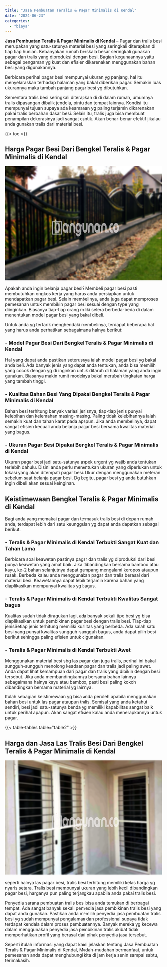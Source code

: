 ```yaml
---
title: "Jasa Pembuatan Teralis & Pagar Minimalis di Kendal"
date: "2024-06-23"
categories: 
  - "biaya"
---
```


**Jasa Pembuatan Teralis & Pagar Minimalis di Kendal** – Pagar dan tralis besi merupakan yang satu-satunya material besi yang seringkali diterapkan di tiap tiap hunian. Kebanyakan rumah berskala besar seringkali gunakan pagar dan tralis yang diproduksi dengan besi. Bagian kegunaannya yaitu sebagai pengaman yg kuat dan efisien dikarenakan menggunakan bahan besi yang digunakannya.

Berbicara perihal pagar besi mempunyai ukuran yg panjang, hal itu menyelaraskan terhadap halaman yang bakal diberikan pagar. Semakin luas ukurannya maka tambah panjang pagar besi yg dibutuhkan.

Sementara tralis besi seringkali diterapkan di di dalam rumah, umumnya tralis dipasangan dibalik jendela, pintu dan tempat lainnya. Kondisi itu mempunyai tujuan supaya ada keamanan yg paling terjamin dikarenakan pakai tralis berbahan dasar besi. Selain itu, tralis juga bisa membuat penampilan dekorasinya jadi sangat cantik. Akan benar-benar efektif jikalau anda gunakan tralis dari material besi.

{{< toc >}}

## Harga Pagar Besi Dari Bengkel Teralis & Pagar Minimalis di Kendal

![Jasa Pembuatan Teralis & Pagar Minimalis di Kendal](/images/pagar-minimalis-murah-52.png)

Apakah anda ingin belanja pagar besi? Membeli pagar besi pasti membutuhkan ongkos kerja yang harus anda persiapkan untuk mendapatkan pagar besi. Selain membelinya, anda juga dapat memproses pemesanan untuk membikin pagar besi sesuai dengan type yang diinginkan. Biasanya tiap-tiap orang miliki selera berbeda-beda di dalam menentukan model pagar besi yang bakal dibeli.

Untuk anda yg tertarik menghendaki membelinya, terdapat beberapa hal yang harus anda perhatikan sebagaimana halnya berikut:
### \- Model Pagar Besi Dari Bengkel Teralis & Pagar Minimalis di Kendal

Hal yang dapat anda pastikan seterusnya ialah model pagar besi yg bakal anda beli. Ada banyak jenis yang dapat anda tentukan, anda bisa memilih yang cocok dengan yg di inginkan untuk ditaruh di halaman yang anda ingin gunakan. Biasanya makin rumit modelnya bakal merubah tingkatan harga yang tambah tinggi.

### \- Kualitas Bahan Besi Yang Dipakai Bengkel Teralis & Pagar Minimalis di Kendal

Bahan besi terhitung banyak variasi jenisnya, tiap-tiap jenis punyai kelebihan dan kelemahan masing-masing. Paling tidak kelebihannya ialah semakin kuat dan tahan karat pada apapun. Jika anda membelinya, dapat sangat efisien kecuali anda belanja pagar besi bersama kwalitas material yang bagus.

### \- Ukuran Pagar Besi Dipakai Bengkel Teralis & Pagar Minimalis di Kendal

Ukuran pagar besi jadi satu-satunya aspek urgent yg wajib anda tentukan terlebih dahulu. Disini anda perlu menentukan ukuran yang diperlukan untuk lokasi yang akan ditempati pagar besi. Ukur dengan menggunakan meteran sebelum saat belanja pagar besi. Dg begitu, pagar besi yg anda butuhkan ingin dibeli akan sesuai keinginan.

## Keistimewaan Bengkel Teralis & Pagar Minimalis di Kendal

Bagi anda yang memakai pagar dan termasuk tralis besi di depan rumah anda, terdapat lebih dari satu keunggulan yg dapat anda dapatkan sebagai berikut.

### \- Teralis & Pagar Minimalis di Kendal Terbukti Sangat Kuat dan Tahan Lama

Berbicara soal keawetan pastinya pagar dan tralis yg diproduksi dari besi punya keawetan yang amat baik. Jika dibandingkan bersama bamboo atau kayu, ke-2 bahan selanjutnya dapat gampang mengalami keropos ataupun rusak. Berbeda kalau anda menggunakan pagar dan tralis berasal dari material besi. Keawetannya dapat lebih terjamin karena bahan yang diaplikasikan mempunyai kwalitas yg bagus.

### \- Teralis & Pagar Minimalis di Kendal Terbukti Kwalitas Sangat bagus

Kualitas sudah tidak diragukan lagi, ada banyak sekali tipe besi yg bisa diaplikasikan untuk pembikinan pagar besi dengan tralis besi. Tiap-tiap jenisSetiap jenis terhitung memiliki kualitas yang berbeda. Ada salah satu besi yang punyai kwalitas sungguh-sungguh bagus, anda dapat pilih besi berikut sehingga paling efisien untuk digunakan.

### \- Teralis & Pagar Minimalis di Kendal Terbukti Awet

Menggunakan material besi sbg las pagar dan juga tralis, perihal ini bakal sungguh-sungguh menolong keadaan pagar dan tralis jadi paling awet. Anda dapat lihat kemampuan dari pagar dan tralis yang dibikin dengan besi tersebut. Jika anda membandingkannya bersama bahan lainnya sebagaimana halnya kayu atau bamboo, pasti besi paling kokoh dibandingkan bersama material yg lainnya.

Itulah sebagian keistimewaan yg bisa anda peroleh apabila menggunakan bahan besi untuk las pagar ataupun tralis. Semisal yang anda ketahui sendiri, besi jadi satu-satunya benda yg memiliki kapabilitas sangat baik untuk perihal apapun. Akan sangat efisien kalau anda menerapkannya untuk pagar.

{{< table-tables table="table2" >}}

## Harga dan Jasa Las Tralis Besi Dari Bengkel Teralis & Pagar Minimalis di Kendal

![Jasa Pembuatan Teralis & Pagar Minimalis di Kendal](/images/teralis-minimalis-murah-16.png)

seperti halnya las pagar besi, tralis besi terhitung memiliki kelas harga yg nyaris setara. Tralis besi mempunyai ukuran yang lebih kecil dibandingkan pagar besi, harganya pun paling terjangkau apabila anda pakai tralis besi.

Penyedia sarana pembuatan tralis besi bisa anda temukan di berbagai tempat. Ada sangat banyak sekali penyedia jasa pembikinan tralis besi yang dapat anda gunakan. Pastikan anda memilih penyedia jasa pembuatan tralis besi yg sudah mempunyai pengalaman dan professional supaya tidak terdapat kendala dalam proses pembuatannya. Banyak mereka yg kecewa dalam menggunakan penyedia jasa pembikinan tralis akibat tidak memperhatikan profil yang berasal dari pihak penyedia jasa tersebut.

Seperti itulah informasi yang dapat kami jelaskan tentang Jasa Pembuatan Teralis & Pagar Minimalis di Kendal, Mudah-mudahan bermanfaat, untuk pemesanan anda dapat menghubungi kita di jam kerja senin sampai sabtu, terimakasih.
